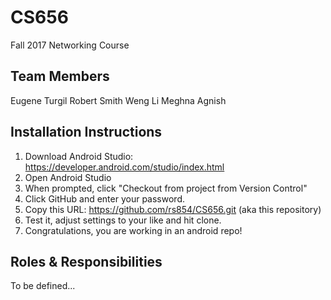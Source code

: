 # CS656
Fall 2017 Networking Course

## Team Members
Eugene Turgil
Robert Smith
Weng Li
Meghna Agnish

## Installation Instructions

1. Download Android Studio: https://developer.android.com/studio/index.html
2. Open Android Studio
3. When prompted, click "Checkout from project from Version Control"
4. Click GitHub and enter your password.
5. Copy this URL: https://github.com/rs854/CS656.git (aka this repository)
6. Test it, adjust settings to your like and hit clone.
7. Congratulations, you are working in an android repo! 

## Roles & Responsibilities

To be defined...
